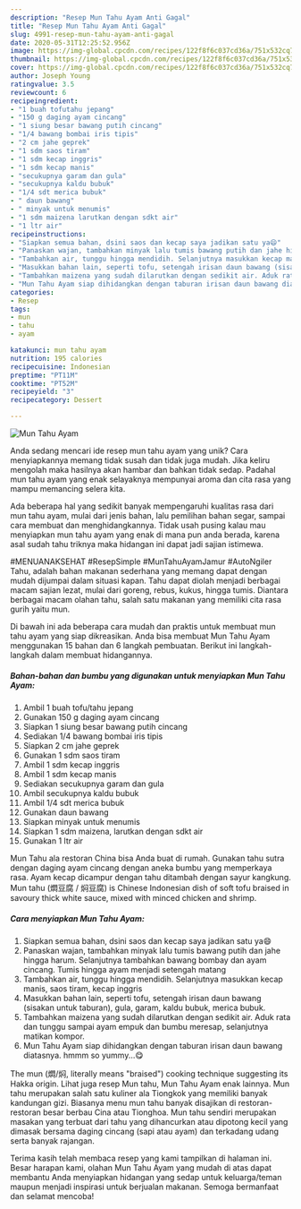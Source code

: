 ```yaml
---
description: "Resep Mun Tahu Ayam Anti Gagal"
title: "Resep Mun Tahu Ayam Anti Gagal"
slug: 4991-resep-mun-tahu-ayam-anti-gagal
date: 2020-05-31T12:25:52.956Z
image: https://img-global.cpcdn.com/recipes/122f8f6c037cd36a/751x532cq70/mun-tahu-ayam-foto-resep-utama.jpg
thumbnail: https://img-global.cpcdn.com/recipes/122f8f6c037cd36a/751x532cq70/mun-tahu-ayam-foto-resep-utama.jpg
cover: https://img-global.cpcdn.com/recipes/122f8f6c037cd36a/751x532cq70/mun-tahu-ayam-foto-resep-utama.jpg
author: Joseph Young
ratingvalue: 3.5
reviewcount: 6
recipeingredient:
- "1 buah tofutahu jepang"
- "150 g daging ayam cincang"
- "1 siung besar bawang putih cincang"
- "1/4 bawang bombai iris tipis"
- "2 cm jahe geprek"
- "1 sdm saos tiram"
- "1 sdm kecap inggris"
- "1 sdm kecap manis"
- "secukupnya garam dan gula"
- "secukupnya kaldu bubuk"
- "1/4 sdt merica bubuk"
- " daun bawang"
- " minyak untuk menumis"
- "1 sdm maizena larutkan dengan sdkt air"
- "1 ltr air"
recipeinstructions:
- "Siapkan semua bahan, dsini saos dan kecap saya jadikan satu ya😄"
- "Panaskan wajan, tambahkan minyak lalu tumis bawang putih dan jahe hingga harum. Selanjutnya tambahkan bawang bombay dan ayam cincang. Tumis hingga ayam menjadi setengah matang"
- "Tambahkan air, tunggu hingga mendidih. Selanjutnya masukkan kecap manis, saos tiram, kecap inggris"
- "Masukkan bahan lain, seperti tofu, setengah irisan daun bawang (sisakan untuk taburan), gula, garam, kaldu bubuk, merica bubuk."
- "Tambahkan maizena yang sudah dilarutkan dengan sedikit air. Aduk rata dan tunggu sampai ayam empuk dan bumbu meresap, selanjutnya matikan kompor."
- "Mun Tahu Ayam siap dihidangkan dengan taburan irisan daun bawang diatasnya. hmmm so yummy...😋"
categories:
- Resep
tags:
- mun
- tahu
- ayam

katakunci: mun tahu ayam 
nutrition: 195 calories
recipecuisine: Indonesian
preptime: "PT11M"
cooktime: "PT52M"
recipeyield: "3"
recipecategory: Dessert

---
```



![Mun Tahu Ayam](https://img-global.cpcdn.com/recipes/122f8f6c037cd36a/751x532cq70/mun-tahu-ayam-foto-resep-utama.jpg)

Anda sedang mencari ide resep mun tahu ayam yang unik? Cara menyiapkannya memang tidak susah dan tidak juga mudah. Jika keliru mengolah maka hasilnya akan hambar dan bahkan tidak sedap. Padahal mun tahu ayam yang enak selayaknya mempunyai aroma dan cita rasa yang mampu memancing selera kita.

Ada beberapa hal yang sedikit banyak mempengaruhi kualitas rasa dari mun tahu ayam, mulai dari jenis bahan, lalu pemilihan bahan segar, sampai cara membuat dan menghidangkannya. Tidak usah pusing kalau mau menyiapkan mun tahu ayam yang enak di mana pun anda berada, karena asal sudah tahu triknya maka hidangan ini dapat jadi sajian istimewa.

#MENUANAKSEHAT #ResepSimple #MunTahuAyamJamur #AutoNgiler Tahu, adalah bahan makanan sederhana yang memang dapat dengan mudah dijumpai dalam situasi kapan. Tahu dapat diolah menjadi berbagai macam sajian lezat, mulai dari goreng, rebus, kukus, hingga tumis. Diantara berbagai macam olahan tahu, salah satu makanan yang memiliki cita rasa gurih yaitu mun.


Di bawah ini ada beberapa cara mudah dan praktis untuk membuat mun tahu ayam yang siap dikreasikan. Anda bisa membuat Mun Tahu Ayam menggunakan 15 bahan dan 6 langkah pembuatan. Berikut ini langkah-langkah dalam membuat hidangannya.

<!--inarticleads1-->

##### Bahan-bahan dan bumbu yang digunakan untuk menyiapkan Mun Tahu Ayam:

1. Ambil 1 buah tofu/tahu jepang
1. Gunakan 150 g daging ayam cincang
1. Siapkan 1 siung besar bawang putih cincang
1. Sediakan 1/4 bawang bombai iris tipis
1. Siapkan 2 cm jahe geprek
1. Gunakan 1 sdm saos tiram
1. Ambil 1 sdm kecap inggris
1. Ambil 1 sdm kecap manis
1. Sediakan secukupnya garam dan gula
1. Ambil secukupnya kaldu bubuk
1. Ambil 1/4 sdt merica bubuk
1. Gunakan  daun bawang
1. Siapkan  minyak untuk menumis
1. Siapkan 1 sdm maizena, larutkan dengan sdkt air
1. Gunakan 1 ltr air


Mun Tahu ala restoran China bisa Anda buat di rumah. Gunakan tahu sutra dengan daging ayam cincang dengan aneka bumbu yang memperkaya rasa. Ayam kecap dicampur dengan tahu ditambah dengan sayur kangkung. Mun tahu (燜豆腐 / 焖豆腐) is Chinese Indonesian dish of soft tofu braised in savoury thick white sauce, mixed with minced chicken and shrimp. 

<!--inarticleads2-->

##### Cara menyiapkan Mun Tahu Ayam:

1. Siapkan semua bahan, dsini saos dan kecap saya jadikan satu ya😄
1. Panaskan wajan, tambahkan minyak lalu tumis bawang putih dan jahe hingga harum. Selanjutnya tambahkan bawang bombay dan ayam cincang. Tumis hingga ayam menjadi setengah matang
1. Tambahkan air, tunggu hingga mendidih. Selanjutnya masukkan kecap manis, saos tiram, kecap inggris
1. Masukkan bahan lain, seperti tofu, setengah irisan daun bawang (sisakan untuk taburan), gula, garam, kaldu bubuk, merica bubuk.
1. Tambahkan maizena yang sudah dilarutkan dengan sedikit air. Aduk rata dan tunggu sampai ayam empuk dan bumbu meresap, selanjutnya matikan kompor.
1. Mun Tahu Ayam siap dihidangkan dengan taburan irisan daun bawang diatasnya. hmmm so yummy...😋


The mun (燜/焖, literally means &#34;braised&#34;) cooking technique suggesting its Hakka origin. Lihat juga resep Mun tahu, Mun Tahu Ayam enak lainnya. Mun tahu merupakan salah satu kuliner ala Tiongkok yang memiliki banyak kandungan gizi. Biasanya menu mun tahu banyak disajikan di restoran-restoran besar berbau Cina atau Tionghoa. Mun tahu sendiri merupakan masakan yang terbuat dari tahu yang dihancurkan atau dipotong kecil yang dimasak bersama daging cincang (sapi atau ayam) dan terkadang udang serta banyak rajangan. 

Terima kasih telah membaca resep yang kami tampilkan di halaman ini. Besar harapan kami, olahan Mun Tahu Ayam yang mudah di atas dapat membantu Anda menyiapkan hidangan yang sedap untuk keluarga/teman maupun menjadi inspirasi untuk berjualan makanan. Semoga bermanfaat dan selamat mencoba!
